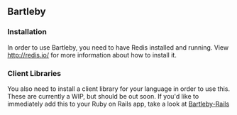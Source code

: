 ## Bartleby

### Installation

In order to use Bartleby, you need to have Redis installed and running.  View
http://redis.io/ for more information about how to install it.

### Client Libraries

You also need to install a client library for your language in order to use this.
These are currently a WIP, but should be out soon.  If you'd like to immediately
add this to your Ruby on Rails app, take a look at [Bartleby-Rails](http://github.com/squidarth/bartleby-rails)
